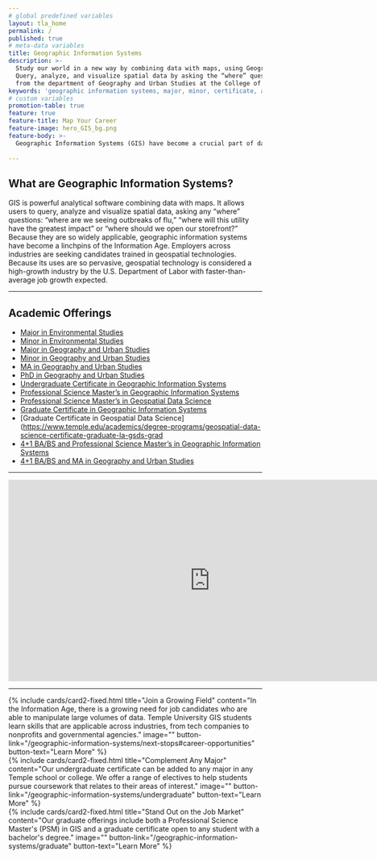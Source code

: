 ```yaml
---
# global predefined variables
layout: tla_home
permalink: /
published: true
# meta-data variables
title: Geographic Information Systems
description: >-
  Study our world in a new way by combining data with maps, using Geographic Information Systems (GIS) at Temple University.
  Query, analyze, and visualize spatial data by asking the “where” questions, and earn a major, minor, or certificate
  from the department of Geography and Urban Studies at the College of Liberal Arts.
keywords: 'geographic information systems, major, minor, certificate, academic offerings, psm, geography and urban studies'
# custom variables
promotion-table: true
feature: true
feature-title: Map Your Career
feature-image: hero_GIS_bg.png
feature-body: >-
  Geographic Information Systems (GIS) have become a crucial part of data-driven decision-making. Adding a certificate or pursuing a GIS graduate degree will make you stand out in the job market.
  
---
```

## What are Geographic Information Systems?
GIS is powerful analytical software combining data with maps. It allows users to query, analyze and visualize spatial data, asking any “where” questions: “where are we seeing outbreaks of flu,” “where will this utility have the greatest impact” or “where should we open our storefront?” Because they are so widely applicable, geographic information systems have become a linchpins of the Information Age. Employers across industries are seeking candidates trained in geospatial technologies. Because its uses are so pervasive, geospatial technology is considered a high-growth industry by the U.S. Department of Labor with faster-than-average job growth expected. 

___

## Academic Offerings
- [Major in Environmental Studies](https://www.temple.edu/academics/degree-programs/environmental-studies-major-la-enst-ba)
- [Minor in Environmental Studies](https://www.temple.edu/academics/degree-programs/environmental-studies-major-la-enst-ba)
- [Major in Geography and Urban Studies](https://www.temple.edu/academics/degree-programs/geography-and-urban-studies-major-la-gus-ba)
- [Minor in Geography and Urban Studies](http://bulletin.temple.edu/undergraduate/liberal-arts/geography-urban-studies/minor-geography-urban-studies/)
- [MA in Geography and Urban Studies](https://www.temple.edu/academics/degree-programs/geography-and-urban-studies-ma-la-gus-ma)
- [PhD in Geography and Urban Studies](https://www.temple.edu/academics/degree-programs/geography-and-urban-studies-phd-la-gus-phd)
- [Undergraduate Certificate in Geographic Information Systems](https://www.temple.edu/academics/degree-programs/geographic-information-systems-certificate-undergraduate-la-gis-cert)
- [Professional Science Master’s in Geographic Information Systems](https://www.temple.edu/academics/degree-programs/geographic-information-systems-psm-la-gis-psm)
- [Professional Science Master’s in Geospatial Data Science](https://www.temple.edu/academics/degree-programs/geospatial-data-science-psm-la-gsds-psm)
- [Graduate Certificate in Geographic Information Systems](https://www.temple.edu/academics/degree-programs/geographic-information-systems-certificate-graduate-la-gis-grad)
- [Graduate Certificate in Geospatial Data Science](https://www.temple.edu/academics/degree-programs/geospatial-data-science-certificate-graduate-la-gsds-grad
- [4+1 BA/BS and Professional Science Master’s in Geographic Information Systems](/geographic-information-systems/undergraduate#accelerated-degree-41)
- [4+1 BA/BS and MA in Geography and Urban Studies](/geographic-information-systems/undergraduate#accelerated-degree-41)

___

<div align="center" class="video-container"><iframe width="800" height="400" src="https://www.youtube.com/embed/Mlj-BvcAkxo" frameborder="0" allow="autoplay; encrypted-media" allowfullscreen></iframe></div>

___

<div class="row row-wide">
  <div class="col m12 l4">{% include cards/card2-fixed.html
    title="Join a Growing Field"
    content="In the Information Age, there is a growing need for job candidates who are able to manipulate large volumes of data. Temple University GIS students learn skills that are applicable across industries, from tech companies to nonprofits and governmental agencies."
    image=""
    button-link="/geographic-information-systems/next-stops#career-opportunities"
    button-text="Learn More" %}
  </div>
  <div class="row row-wide">
    <div class="col m12 l4">{% include cards/card2-fixed.html
      title="Complement Any Major"
      content="Our undergraduate certificate can be added to any major in any Temple school or college. We offer a range of electives to help students pursue coursework that relates to their areas of interest."
      image=""
      button-link="/geographic-information-systems/undergraduate"
      button-text="Learn More" %}
    </div>
    <div class="row row-wide">
      <div class="col m12 l4">{% include cards/card2-fixed.html
        title="Stand Out on the Job Market"
        content="Our graduate offerings include both a Professional Science Master's (PSM) in GIS and a graduate certificate open to any student with a bachelor's degree."
        image=""
        button-link="/geographic-information-systems/graduate"
        button-text="Learn More" %}
      </div>
</div>
